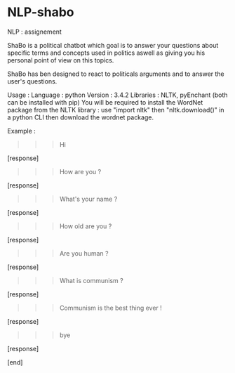 # NLP-shabo
NLP : assignement

ShaBo is a political chatbot which goal is to answer your questions about specific terms and concepts used in politics aswell as giving you his personal point of view on this topics.

ShaBo has ben designed to react to politicals arguments and to answer the user's questions.

Usage :
    Language : python
    Version : 3.4.2
    Libraries : NLTK, pyEnchant (both can be installed with pip)
      You will be required to install the WordNet package from the NLTK library : use "import nltk" then "nltk.download()" in a python CLI then download the wordnet package.

Example :
>>>Hi

[response]

>>>How are you ?

[response]

>>>What's your name ?

[response]

>>>How old are you ?

[response]

>>>Are you human ?

[response]

>>>What is communism ?

[response]

>>>Communism is the best thing ever !

[response]

>>>bye

[response]

[end]

